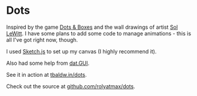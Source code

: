 Dots
====

Inspired by the game [Dots & Boxes](http://en.wikipedia.org/wiki/Dots_and_Boxes) and the wall drawings of artist [Sol LeWitt](http://en.wikipedia.org/wiki/Sol_LeWitt). I have some plans to add some code to manage animations - this is all I've got right now, though.

I used [Sketch.js](https://github.com/soulwire/sketch.js) to set up my canvas (I highly recommend it). 

Also had some help from [dat.GUI](https://code.google.com/p/dat-gui/).

See it in action at [tbaldw.in/dots](http://tbaldw.in/dots).

Check out the source at [github.com/rolyatmax/dots](https://github.com/rolyatmax/dots/).
